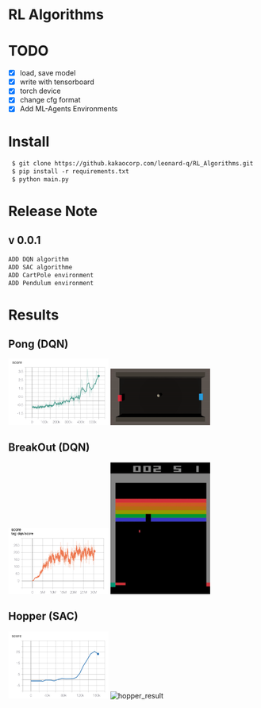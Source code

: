 # RL Algorithms

# TODO
 - [x] load, save model
 - [x] write with tensorboard
 - [x] torch device 
 - [x] change cfg format
 - [x] Add ML-Agents Environments 

# Install

```
 $ git clone https://github.kakaocorp.com/leonard-q/RL_Algorithms.git  
 $ pip install -r requirements.txt  
 $ python main.py 
```

# Release Note
## v 0.0.1
    ADD DQN algorithm
    ADD SAC algorithme
    ADD CartPole environment
    ADD Pendulum environment

# Results

## Pong (DQN)

<img src="./img/pong_mlagent_score.png" alt="pong_mlagent_score" width=40%/>  <img src="./img/pong_result.gif" alt="pong_result" width=40%/>

## BreakOut (DQN)

<img src="./img/breakout_score.png" alt="breakout_score" width=40%/>  <img src="./img/breakout_result.gif" alt="breakout_result" width=40%/>

## Hopper (SAC)

<img src="./img/hopper_mlagent_score.png" alt="hopper_mlagent_score" width=40%/>  <img src="./img/hopper_result.gif" alt="hopper_result" width=40%/>